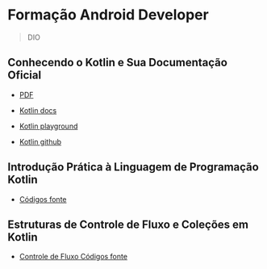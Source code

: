 # Formação Android Developer

> DIO

## Conhecendo o Kotlin e Sua Documentação Oficial

- [PDF](/files/Curso%201%20-%20Conhecendo%20o%20Kotlin%20e%20Sua%20Documentação%20Oficial.pdf)

- [Kotlin docs](https://kotlinlang.org/docs/getting-started.html)

- [Kotlin playground](https://play.kotlinlang.org/)

- [Kotlin github](https://github.com/JetBrains/kotlin)

## Introdução Prática à Linguagem de Programação Kotlin

- [Códigos fonte](/kotlin/src/m1_introducao_pratica/)

## Estruturas de Controle de Fluxo e Coleções em Kotlin

- [Controle de Fluxo Códigos fonte](/kotlin/src/m2_controle_de_fluxo)

<!-- - [Coleções Códigos fonte](/kotlin/src/m3_colecoes) -->
